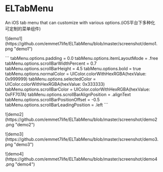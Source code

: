 # ELTabMenu
An iOS tab menu that can customize with various options.(iOS平台下多种化可定制的菜单组件)
<p></p>
![demo1](https://github.com/emmet7life/ELTabMenu/blob/master/screenshot/demo1.png "demo1")
<p></p>
```
        tabMenu.options.padding = 0.0
        tabMenu.options.itemLayoutMode = .free
        tabMenu.options.scrollBarWidthPercent = 0.7
        tabMenu.options.scrollBarHeight = 4.5
        tabMenu.options.bold = true
        tabMenu.options.normalColor = UIColor.colorWithHexRGBA(hexValue: 0x999999)
        tabMenu.options.selectedColor = UIColor.colorWithHexRGBA(hexValue: 0x333333)
        tabMenu.options.scrollBarColor = UIColor.colorWithHexRGBA(hexValue: 0xFF707A)
        tabMenu.options.scrollBarAlignPosition = .alignText
        tabMenu.options.scrollBarPositionOffset = -0.5
        tabMenu.options.scrollBarLeadingPosition = .left
```
<p></p>
![demo2](https://github.com/emmet7life/ELTabMenu/blob/master/screenshot/demo2.png "demo2")
<p></p>
![demo3](https://github.com/emmet7life/ELTabMenu/blob/master/screenshot/demo3.png "demo3")
<p></p>
![demo4](https://github.com/emmet7life/ELTabMenu/blob/master/screenshot/demo4.png "demo4")
